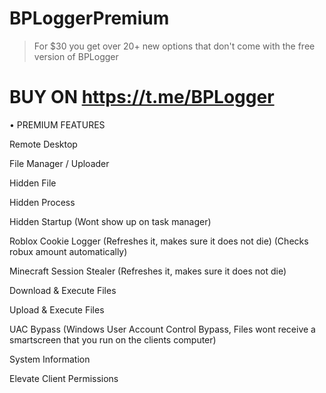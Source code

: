 # BPLoggerPremium
> For $30 you get over 20+ new options that don't come with the free version of BPLogger

BUY ON https://t.me/BPLogger
================================================================================
•  PREMIUM FEATURES

Remote Desktop

File Manager / Uploader

Hidden File

Hidden Process

Hidden Startup (Wont show up on task manager)

Roblox Cookie Logger (Refreshes it, makes sure it does not die) (Checks robux amount automatically)

Minecraft Session Stealer (Refreshes it, makes sure it does not die)

Download & Execute Files

Upload & Execute Files

UAC Bypass (Windows User Account Control Bypass, Files wont receive a smartscreen that you run on the clients computer)

System Information

Elevate Client Permissions

